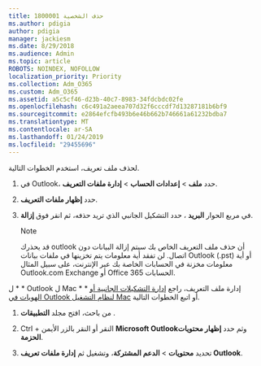 ```yaml
---
title: 1800001 حذف الشخصية
ms.author: pdigia
author: pdigia
manager: jackiesm
ms.date: 8/29/2018
ms.audience: Admin
ms.topic: article
ROBOTS: NOINDEX, NOFOLLOW
localization_priority: Priority
ms.collection: Adm_O365
ms.custom: Adm_O365
ms.assetid: a5c5cf46-d23b-40c7-8983-34fdcbdc02fe
ms.openlocfilehash: c6c491a2aeea707d32f6cccdf7d13287181b6bf9
ms.sourcegitcommit: e2864efcfb493b6e46b662b746661a61232bdba7
ms.translationtype: MT
ms.contentlocale: ar-SA
ms.lasthandoff: 01/24/2019
ms.locfileid: "29455696"
---
```

لحذف ملف تعريف، استخدم الخطوات التالية.
  
1. في Outlook، حدد **ملف** \> **إعدادات الحساب** \> **إدارة ملفات التعريف**.
    
2. حدد **إظهار ملفات التعريف**.
    
3. في مربع الحوار **البريد** ، حدد التشكيل الجانبي الذي تريد حذفه، ثم انقر فوق **إزالة**.
    
    > [!NOTE]
    > قد يحذرك outlook أن حذف ملف التعريف الخاص بك سيتم إزالة البيانات دون اتصال. لن تفقد أية معلومات يتم تخزينها في ملفات بيانات Outlook (.pst) أو أية معلومات مخزنة في الحسابات الخاصة بك عبر الإنترنت، على سبيل المثال Outlook.com Exchange أو Office 365 الحسابات. 
  
ل * * Outlook ل Mac * * إدارة ملف التعريف، راجع [إدارة التشكيلات الجانبية أو الهويات في Outlook لنظام التشغيل Mac](https://support.office.com/article/fed2a955-74df-4a24-bef6-78a426958c4c.aspx) أو اتبع الخطوات التالية. 
  
1. من باحث، افتح مجلد **التطبيقات** . 
    
2. Ctrl + النقر أو النقر بالزر الأيمن **Microsoft Outlook**وثم حدد **إظهار محتويات الحزمة**.
    
3. تحديد **محتويات** \> **الدعم المشتركة**، وتشغيل ثم **إدارة ملفات تعريف Outlook**.
    


